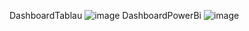 DashboardTablau
![image](https://github.com/nicollegordillo/Proyecto03_bd/assets/98661058/0911b8ce-b371-4afc-aa6a-786835d4b3f1)
DashboardPowerBi
![image](https://github.com/nicollegordillo/Proyecto03_bd/assets/98661058/15bdbd1f-f7fa-48b0-a8d1-abf27582f3ff)
